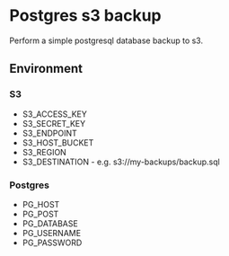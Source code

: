 # Postgres s3 backup

Perform a simple postgresql database backup to s3.

## Environment

### S3
- S3_ACCESS_KEY
- S3_SECRET_KEY
- S3_ENDPOINT
- S3_HOST_BUCKET
- S3_REGION
- S3_DESTINATION - e.g. s3://my-backups/backup.sql

### Postgres
- PG_HOST
- PG_POST
- PG_DATABASE
- PG_USERNAME
- PG_PASSWORD
